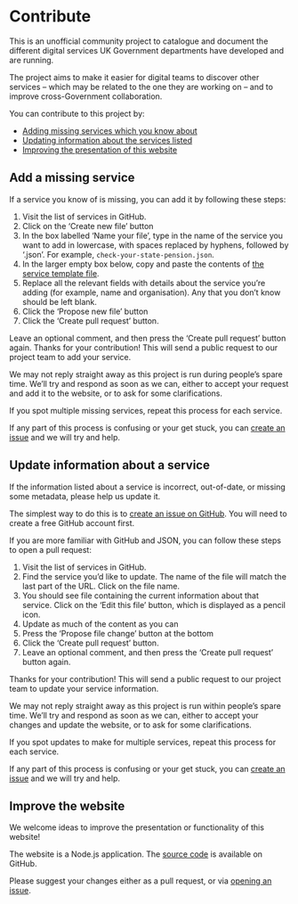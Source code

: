 # Contribute

This is an unofficial community project to catalogue and document the different digital services UK Government departments have developed and are running.

The project aims to make it easier for digital teams to discover other services – which may be related to the one they are working on – and to improve cross-Government collaboration.

You can contribute to this project by:

- [Adding missing services which you know about](#add-a-missing-service)
- [Updating information about the services listed](#update-information-about-a-service)
- [Improving the presentation of this website](#improve-the-website)

## Add a missing service

If a service you know of is missing, you can add it by following these steps:

1. Visit the list of services in GitHub.
2. Click on the ‘Create new file’ button
3. In the box labelled ‘Name your file’, type in the name of the service you want to add in lowercase, with spaces replaced by hyphens, followed by ‘.json’. For example, `check-your-state-pension.json`.
4. In the larger empty box below, copy and paste the contents of [the service template file](https://raw.githubusercontent.com/x-govuk/govuk-services/main/app/services/_template.json).
5. Replace all the relevant fields with details about the service you’re adding (for example, name and organisation). Any that you don’t know should be left blank.
6. Click the ‘Propose new file’ button
7. Click the ‘Create pull request’ button.

Leave an optional comment, and then press the ‘Create pull request’ button again.
Thanks for your contribution! This will send a public request to our project team to add your service.

We may not reply straight away as this project is run during people’s spare time. We’ll try and respond as soon as we can, either to accept your request and add it to the website, or to ask for some clarifications.

If you spot multiple missing services, repeat this process for each service.

If any part of this process is confusing or your get stuck, you can [create an issue](https://github.com/x-govuk/govuk-services-list/issues) and we will try and help.

## Update information about a service

If the information listed about a service is incorrect, out-of-date, or missing some metadata, please help us update it.

The simplest way to do this is to [create an issue on GitHub](https://github.com/x-govuk/govuk-services-list/issues). You will need to create a free GitHub account first.

If you are more familiar with GitHub and JSON, you can follow these steps to open a pull request:

1. Visit the list of services in GitHub.
2. Find the service you’d like to update. The name of the file will match the last part of the URL. Click on the file name.
3. You should see file containing the current information about that service. Click on the ‘Edit this file’ button, which is displayed as a pencil icon.
4. Update as much of the content as you can
5. Press the ‘Propose file change’ button at the bottom
6. Click the ‘Create pull request’ button.
7. Leave an optional comment, and then press the ‘Create pull request’ button again.

Thanks for your contribution! This will send a public request to our project team to update your service information.

We may not reply straight away as this project is run within people’s spare time. We’ll try and respond as soon as we can, either to accept your changes and update the website, or to ask for some clarifications.

If you spot updates to make for multiple services, repeat this process for each service.

If any part of this process is confusing or your get stuck, you can [create an issue](https://github.com/x-govuk/govuk-services-list/issues) and we will try and help.

## Improve the website

We welcome ideas to improve the presentation or functionality of this website!

The website is a Node.js application. The [source code](https://github.com/x-govuk/govuk-services-list) is available on GitHub.

Please suggest your changes either as a pull request, or via [opening an issue](https://github.com/x-govuk/govuk-services-list/issues).
